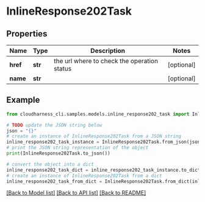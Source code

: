 # InlineResponse202Task


## Properties

Name | Type | Description | Notes
------------ | ------------- | ------------- | -------------
**href** | **str** | the url where to check the operation status | [optional] 
**name** | **str** |  | [optional] 

## Example

```python
from cloudharness_cli.samples.models.inline_response202_task import InlineResponse202Task

# TODO update the JSON string below
json = "{}"
# create an instance of InlineResponse202Task from a JSON string
inline_response202_task_instance = InlineResponse202Task.from_json(json)
# print the JSON string representation of the object
print(InlineResponse202Task.to_json())

# convert the object into a dict
inline_response202_task_dict = inline_response202_task_instance.to_dict()
# create an instance of InlineResponse202Task from a dict
inline_response202_task_from_dict = InlineResponse202Task.from_dict(inline_response202_task_dict)
```
[[Back to Model list]](../README.md#documentation-for-models) [[Back to API list]](../README.md#documentation-for-api-endpoints) [[Back to README]](../README.md)


